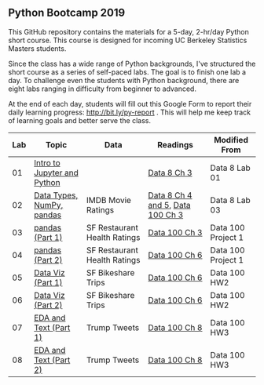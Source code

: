 ## Python Bootcamp 2019

This GitHub repository contains the materials for a 5-day, 2-hr/day Python
short course. This course is designed for incoming UC Berkeley Statistics
Masters students.

Since the class has a wide range of Python backgrounds, I've structured the
short course as a series of self-paced labs. The goal is to finish one lab a
day. To challenge even the students with Python background, there are eight
labs ranging in difficulty from beginner to advanced.

At the end of each day, students will fill out this Google Form to report their
daily learning progress: http://bit.ly/py-report . This will help me keep track
of learning goals and better serve the class.

| Lab | Topic                                 | Data                         | Readings                                                   | Modified From      |
| --- | ------------------------------------- | ---------------------------- | ---------------------------------------------------------- | ------------------ |
| 01  | [Intro to Jupyter and Python ][lab01] |                              | [Data 8 Ch 3][data8ch3]                                    | Data 8 Lab 01      |
| 02  | [Data Types, NumPy, pandas ][lab02]   | IMDB Movie Ratings           | [Data 8 Ch 4 and 5][data8ch4], [Data 100 Ch 3][data100ch3] | Data 8 Lab 03      |
| 03  | [pandas (Part 1) ][lab03]             | SF Restaurant Health Ratings | [Data 100 Ch 3][data100ch3]                                | Data 100 Project 1 |
| 04  | [pandas (Part 2) ][lab04]             | SF Restaurant Health Ratings | [Data 100 Ch 6][data100ch6]                                | Data 100 Project 1 |
| 05  | [Data Viz (Part 1) ][lab05]           | SF Bikeshare Trips           | [Data 100 Ch 6][data100ch6]                                | Data 100 HW2       |
| 06  | [Data Viz (Part 2) ][lab06]           | SF Bikeshare Trips           | [Data 100 Ch 6][data100ch6]                                | Data 100 HW2       |
| 07  | [EDA and Text (Part 1) ][lab07]       | Trump Tweets                 | [Data 100 Ch 8][data100ch8]                                | Data 100 HW3       |
| 08  | [EDA and Text (Part 2) ][lab08]       | Trump Tweets                 | [Data 100 Ch 8][data100ch8]                                | Data 100 HW3       |

[data8ch3]: https://www.inferentialthinking.com/chapters/03/programming-in-python.html
[data8ch4]: https://www.inferentialthinking.com/chapters/04/Data_Types.html
[data100ch3]: https://www.textbook.ds100.org/ch/03/pandas_intro.html
[data100ch6]: https://www.textbook.ds100.org/ch/06/viz_intro.html
[data100ch8]: https://www.textbook.ds100.org/ch/08/text_intro.html
[lab01]: http://data100.datahub.berkeley.edu/hub/user-redirect/git-sync?repo=https://github.com/SamLau95/python-bootcamp-2019&subPath=lab01/
[lab02]: http://data100.datahub.berkeley.edu/hub/user-redirect/git-sync?repo=https://github.com/SamLau95/python-bootcamp-2019&subPath=lab02/
[lab03]: http://data100.datahub.berkeley.edu/hub/user-redirect/git-sync?repo=https://github.com/SamLau95/python-bootcamp-2019&subPath=lab03/
[lab04]: http://data100.datahub.berkeley.edu/hub/user-redirect/git-sync?repo=https://github.com/SamLau95/python-bootcamp-2019&subPath=lab04/
[lab05]: http://data100.datahub.berkeley.edu/hub/user-redirect/git-sync?repo=https://github.com/SamLau95/python-bootcamp-2019&subPath=lab05/
[lab06]: http://data100.datahub.berkeley.edu/hub/user-redirect/git-sync?repo=https://github.com/SamLau95/python-bootcamp-2019&subPath=lab06/
[lab07]: http://data100.datahub.berkeley.edu/hub/user-redirect/git-sync?repo=https://github.com/SamLau95/python-bootcamp-2019&subPath=lab07/
[lab08]: http://data100.datahub.berkeley.edu/hub/user-redirect/git-sync?repo=https://github.com/SamLau95/python-bootcamp-2019&subPath=lab08/
